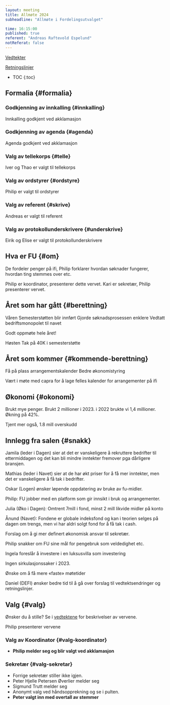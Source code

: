 ```yaml
---
layout: meeting
title: Allmøte 2024
subheadline: "Allmøte i Fordelingsutvalget"

time: 16:15:00
published: true
referent: "Andreas Raftevold Espelund"
notReferat: false
---
```


[Vedtekter](https://fordelingsutvalget.org/vedtekter/)

[Retningslinjer](https://fordelingsutvalget.org/retningslinjer/)

- TOC
  {:toc}

## Formalia {#formalia}

### Godkjenning av innkalling {#innkalling}

Innkalling godkjent ved akklamasjon

### Godkjenning av agenda {#agenda}

Agenda godkjent ved akklamasjon

### Valg av tellekorps {#telle}

Iver og Thao er valgt til tellekorps

### Valg av ordstyrer {#ordstyre}

Philip er valgt til ordstyrer

### Valg av referent {#skrive}

Andreas er valgt til referent

### Valg av protokollunderskrivere {#underskrive}

Eirik og Elise er valgt til protokollunderskrivere

## Hva er FU {#om}

De fordeler penger på ifi, Philip forklarer hvordan søknader fungerer, hvordan ting stemmes over etc.

Philip er koordinator, presenterer dette vervet.
Kari er sekretær, Philip presenterer vervet.

## Året som har gått {#berettning}

Våren
Semesterstøtten blir innført
Gjorde søknadsprosessen enklere
Vedtatt bedriftsmonopolet til navet

Godt oppmøte hele året!

Høsten
Tak på 40K i semesterstøtte

## Året som kommer {#kommende-berettning}

Få på plass arrangementskalender
Bedre økonomistyring

Vært i møte med capra for å lage felles kalender for arrangementer på ifi

## Økonomi {#okonomi}

Brukt mye penger. Brukt 2 millioner i 2023. i 2022 brukte vi 1,4 millioner.  Økning på 42%.

Tjent mer også, 1.8 mill overskudd

## Innlegg fra salen {#snakk}

Jamila (leder i Dagen) sier at det er vanskeligere å rekruttere bedrifter til ettermiddagen og det kan bli mindre inntekter fremover pga dårligere bransjen.

Mathias (leder i Navet) sier at de har økt priser for å få mer inntekter, men det er vanskeligere å få tak i bedrifter.

Oskar (Logen) ønsker løpende oppdatering av bruke av fu-midler.

Philip: FU jobber med en platform som gir innsikt i bruk og arrangementer.

Julia (Øko i Dagen): Omtrent 7mill i fond, minst 2 mill likvide midler på konto

Ånund (Navet): Fondene er globale indeksfond og kan i teorien selges på dagen om trengs, men vi har aldri solgt fond for å få tak i cash.

Forslag om å gi mer definert økonomisk ansvar til sekretær.

Philip snakker om FU sine mål for pengebruk som veldedighet etc.

Ingela foreslår å investere i en luksusvilla som investering

Ingen sirkulasjonssaker i 2023.

Ønske om å få mere «faste» møtetider

Daniel (DEFI) ønsker bedre tid til å gå over forslag til vedtektsendringer og retningslinjer.

## Valg {#valg}

Ønsker du å stille? Se i [vedtektene](https://fordelingsutvalget.org/vedtekter/) for beskrivelser av vervene.

Philip presenterer vervene

### Valg av Koordinator {#valg-koordinator}

- **Philip melder seg og blir valgt ved akklamasjon**

### Sekretær {#valg-sekretar}

- Forrige sekretær stiller ikke igjen.
- Peter Hjelle Petersen Øverlier melder seg
- Sigmund Trutt melder seg
- Anonymt valg ved håndsopprekning og se i pulten.
- **Peter valgt inn med overtall av stemmer**
